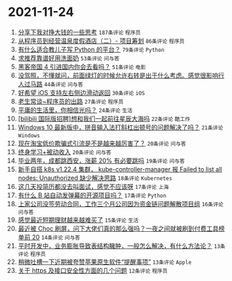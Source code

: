 # 2021-11-24

1. [分享下我对挣大钱的一些思考](https://www.v2ex.com/t/817584) `187条评论` `程序员`
1. [从程序员到经营温泉度假酒店（二）- 项目筹划](https://www.v2ex.com/t/817581) `86条评论` `程序员`
1. [有什么适合教儿子写 Python 的平台？](https://www.v2ex.com/t/817546) `79条评论` `Python`
1. [求推荐靠谱好用洗面奶](https://www.v2ex.com/t/817545) `53条评论` `问与答`
1. [黑客帝国 4 引进国内你会去看吗？](https://www.v2ex.com/t/817561) `51条评论` `电影`
1. [没驾照，不懂就问，前面绿灯的时候允许右转是出于什么考虑。感觉很影响行人过马路](https://www.v2ex.com/t/817544) `44条评论` `问与答`
1. [好希望 iOS 支持左右侧边滑动返回](https://www.v2ex.com/t/817651) `30条评论` `iOS`
1. [老生常谈~程序员的出路](https://www.v2ex.com/t/817624) `27条评论` `程序员`
1. [平庸的生活里，你相信光吗？](https://www.v2ex.com/t/817634) `24条评论` `生活`
1. [[bilibili 国际版招聘]想和我们一起前往星辰大海吗](https://www.v2ex.com/t/817629) `22条评论` `酷工作`
1. [Windows 10 最新版中，拼音输入法打斜杠出顿号的问题解决了吗？](https://www.v2ex.com/t/817600) `21条评论` `Windows`
1. [现在淘宝低价欺骗式引流是不是越来越厉害了？](https://www.v2ex.com/t/817619) `20条评论` `问与答`
1. [终身学习+被动收入](https://www.v2ex.com/t/817554) `20条评论` `问与答`
1. [毕业两年，成都跳西安，涨薪 20% 有必要跳吗](https://www.v2ex.com/t/817541) `19条评论` `问与答`
1. [新手自搭 k8s v1.22.4 集群， kube-controller-manager 报 Failed to list all nodes: Unauthorized 缺少解决思路](https://www.v2ex.com/t/817579) `18条评论` `Kubernetes`
1. [这几天投简历都没去叫面试，感觉不应该呀](https://www.v2ex.com/t/817628) `17条评论` `上海`
1. [有什么 B 站自动发弹幕的开源项目吗？](https://www.v2ex.com/t/817552) `17条评论` `Python`
1. [上家公司没签劳动合同，工作三个月公司因为资金链问题解散项目组](https://www.v2ex.com/t/817557) `16条评论` `问与答`
1. [感觉最近短期理财越来越难买了](https://www.v2ex.com/t/817620) `15条评论` `生活`
1. [最近被 Choc 刷屏，问下大佬们真的那么强吗？一夜之间就被刷到付费工具榜单前 20](https://www.v2ex.com/t/817623) `14条评论` `问与答`
1. [平时开发中，业务膨胀导致表结构臃肿，一般怎么解决，有什么方法论？](https://www.v2ex.com/t/817621) `13条评论` `程序员`
1. [稍微吐槽一下近期被夸赞苹果原生软件“提醒事项”](https://www.v2ex.com/t/817607) `13条评论` `Apple`
1. [关于 https 及接口安全性方面的几个问题](https://www.v2ex.com/t/817595) `12条评论` `程序员`
